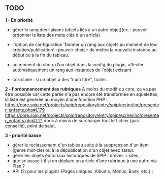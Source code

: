 ## TODO 
**1 - En priorité** 

- gérer le rang des liaisons (objets liés à un autre objet)(ex. : pouvoir ordonner la liste des mots clés d'un article)
- l'option de configuration 'Donner un rang aux objets au moment de leur création/publication' : pouvoir choisir de mettre la nouvelle instance au début ou à la fin du tableau.

- au moment du choix d'un objet dans la config du plugin,  affecter automatiquement un rang aux instances de l'objet existant
- corrolaire : si un objet à des "num titre", traiter.

**2 - l'ordonnancement des rubriques**
A moins du modif du core, ça va pas être possible car cette partie n'a pas encore été transformée en squelettes, la liste est générée au moyen d'une fonction PHP :
https://core.spip.net/projects/spip/repository/entry/spip/ecrire/inc/presenter_enfants.php#L179
https://core.spip.net/projects/spip/repository/entry/spip/ecrire/inc/presenter_enfants.php#L21
donc à moins de surcharger tout le fichier (pas conseillé), point de salut.

**3 - priorité basse**
- gérer le reclassement d'un tableau suite à la suppression d'un item (genre mot-cle) ou à la dépublication d'un objet avec statut. 
- gérer les objets éditoriaux historiques de SPIP : brèves + sites ;
- que se passe t-il si on déplace un article d’une rubrique à une autre via Plan ?
- API (?) pour les plugins (Pages uniques, Albums, Menus, Bank, etc.) ;
